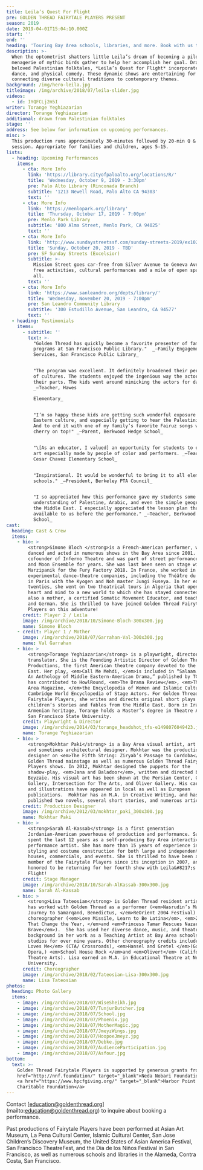 ```yaml
---
title: Leila’s Quest For Flight
pre: GOLDEN THREAD FAIRYTALE PLAYERS PRESENT
season: 2019
date: 2019-04-01T15:04:10.000Z
start: ''
end: ''
heading: 'Touring Bay Area schools, libraries, and more. Book with us today!'
description: >-
  When the optometrist shatters little Leila’s dream of becoming a pilot, a
  menagerie of mythic birds gather to help her accomplish her goal. Drawn from
  beloved Palestinian folktales, *Leila’s Quest for Flight* incorporates music,
  dance, and physical comedy. These dynamic shows are entertaining for all ages,
  connecting diverse cultural traditions to contemporary themes.
background: /img/hero-leila.jpg
titleimage: /img/archive/2018/07/leila-slider.jpg
videos:
  - id: IYQFCLj2m5I
writer: Torange Yeghiazarian
director: Torange Yeghiazarian
additional: drawn from Palestinian folktales
stage: ''
address: See below for information on upcoming performances.
misc: >
  This production runs approximately 30-minutes followed by 20-min Q & A
  session. Appropriate for families and children, ages 5-15.
lists:
  - heading: Upcoming Performances
    items:
      - cta: More Info
        link: 'https://library.cityofpaloalto.org/locations/R/'
        title: 'Wednesday, October 9, 2019 - 3:30pm'
        pre: Palo Alto Library (Rinconada Branch)
        subtitle: '1213 Newell Road, Palo Alto CA 94303'
        text: ''
      - cta: More Info
        link: 'https://menlopark.org/library'
        title: 'Thursday, October 17, 2019 - 7:00pm'
        pre: Menlo Park Library
        subtitle: '800 Alma Street, Menlo Park, CA 94025'
        text: ''
      - cta: More Info
        link: 'http://www.sundaystreetssf.com/sunday-streets-2019/ex102019/'
        title: 'Sunday, October 20, 2019 - TBD'
        pre: SF Sunday Streets (Excelsior)
        subtitle: >-
          Mission Street goes car-free from Silver Avenue to Geneva Avenue with
          free activities, cultural performances and a mile of open space for
          all.
        text: ''
      - cta: More Info
        link: 'https://www.sanleandro.org/depts/library/'
        title: 'Wednesday, November 20, 2019 - 7:00pm'
        pre: San Leandro Community Library
        subtitle: '300 Estudillo Avenue, San Leandro, CA 94577'
        text: ''
  - heading: Testimonials
    items:
      - subtitle: ''
        text: >-
          "Golden Thread has quickly become a favorite presenter of family
          programs at San Francisco Public Library."  _—Family Engagement
          Services, San Francisco Public Library_


          "The program was excellent. It definitely broadened their perception
          of cultures. The students enjoyed the ingenious way the actors changed
          their parts. The kids went around mimicking the actors for days."
          _—Teacher, Hawes

          Elementary_


          "I’m so happy these kids are getting such wonderful exposure to Middle
          Eastern culture, and especially getting to hear the Palestinian voice.
          And to end it with one of my family’s favorite Fairuz songs was the
          cherry on top!" _—Parent, Berkwood Hedge School_


          "\[As an educator, I valued] an opportunity for students to experience
          art especially made by people of color and performers. _—Teacher,
          Cesar Chavez Elementary School_


          "Inspirational. It would be wonderful to bring it to all elementary
          schools." _—President, Berkeley PTA Council_


          "I so appreciated how this performance gave my students some
          understanding of Palestine, Arabic, and even the simple geography of
          the Middle East. I especially appreciated the lesson plan that was
          available to us before the performance." _—Teacher, Berkwood Hedge
          School_
cast:
  heading: Cast & Crew
  items:
    - bio: >
        <strong>Simone Bloch </strong>is a French-American performer, who has
        danced and acted in numerous shows in the Bay Area since 2001. She is a
        cofounder of Inferno Theatre and was part of street performances of Sun
        and Moon Ensemble for years. She was last been seen on stage with
        Marzipanik for the Fury Factory 2018. In France, she worked in various
        experimental dance-theatre companies, including the Théâ̂tre du Temps
        in Paris with the Kyogen and Noh master Jungi Fuseya. In her early
        twenties, she went on two theatrical tours in Algeria that opened her
        heart and mind to a new world to which she has stayed connected. She is
        also a mother, a certified Somatic Movement Educator, and teaches French
        and German. She is thrilled to have joined Golden Thread Fairytale
        Players on this adventure!
      credit: Player 2 / Leila
      image: /img/archive/2018/10/Simone-Bloch-300x300.jpg
      name: Simone Bloch
    - credit: Player 1 / Mother
      image: /img/archive/2018/07/Garrahan-Val-300x300.jpg
      name: Val Garrahan
    - bio: >
        <strong>Torange Yeghiazarian</strong> is a playwright, director, and
        translator. She is the Founding Artistic Director of Golden Thread
        Productions, the first American theatre company devoted to the Middle
        East. Her play, <em>Call Me Mehdi, </em>is included in “Salaam. Peace:
        An Anthology of Middle Eastern-American Drama,” published by TCG.Torange
        has contributed to HowlRound, <em>The Drama Review</em>, <em>Theatre Bay
        Area Magazine, </em>the Encyclopedia of Women and Islamic Cultures, and
        Cambridge World Encyclopedia of Stage Actors. For Golden Thread
        Fairytale Players, she writes and directs original short plays based on
        children’s stories and fables from the Middle East. Born in Iran and of
        Armenian heritage, Torange holds a Master’s degree in Theatre Arts from
        San Francisco State University.
      credit: Playwright & Director
      image: /img/archive/2014/03/torange_headshot_tfs-e1498076049423.jpg
      name: Torange Yeghiazarian
    - bio: >
        <strong>Mokhtar Paki</strong> is a Bay Area visual artist, art teacher,
        and sometimes architectural designer. Mokhtar was the production
        designer on <em>The Fifth String: Ziryab’s Passage to Cordoba</em> on
        Golden Thread mainstage as well as numerous Golden Thread Fairytale
        Players shows. In 2012, Mokhtar designed the puppets for the
        shadow-play, <em>Jana and Baladoor</em>, written and directed by Bahram
        Beyzaie. His visual art has been shown at the Persian Center, Canessa
        Gallery, Intersection for The Arts, and Oliver Gallery. His caricatures
        and illustrations have appeared in local as well as European
        publications.  Mokhtar has an M.A. in Creative Writing, and has
        published two novels, several short stories, and numerous articles.
      credit: Production Designer
      image: /img/archive/2012/03/mokhtar_paki_300x300.jpg
      name: Mokhtar Paki
    - bio: >
        <strong>Sarah Al-Kassab</strong> is a first generation
        Jordanian-American powerhouse of production and performance. Sarah has
        spent the last 12 years as a self-producing Bay Area interactive
        performance artist. She has more than 15 years of experience in wardrobe
        styling and costume construction for both large and independent theatre
        houses, commercials, and events. She is thrilled to have been a core
        member of the Fairytale Players since its inception in 2007, and is
        honored to be returning for her fourth show with Leila&#8217;s Quest for
        Flight!
      credit: Stage Manager
      image: /img/archive/2018/10/Sarah-AlKassab-300x300.jpg
      name: Sarah Al-Kassab
    - bio: >
        <strong>Lisa Tateosian</strong> is Golden Thread resident artist. She
        has worked with Golden Thread as a performer (<em>Nasrudin’s Magnificent
        Journey to Samarqand, Benedictus, </em>ReOrient 2004 Festival) and as a
        choreographer (<em>Love Missile, Learn to Be Latina</em>, <em>21 Days
        That Change the Year, </em>and <em>Princess Tamar Rescues Nazar the
        Brave</em>).  She has used her diverse dance, music, and theatre
        background in her work as a Teaching Artist at Bay Area schools and
        studios for over nine years. Other choreography credits include <em>She
        Loves Me</em> (CTA/ Crossroads), <em>Hansel and Gretel </em>(Golden Gate
        Opera,) <em>School House Rock </em>and <em>Oliver!</em> (California
        Theatre Arts). Lisa earned an M.A. in Educational Theatre at New York
        University.
      credit: Choreographer
      image: /img/archive/2018/02/Tateosian-Lisa-300x300.jpg
      name: Lisa Tateosian
photos:
  heading: Photo Gallery
  items:
    - image: /img/archive/2018/07/WiseSheikh.jpg
    - image: /img/archive/2018/07/TunjurButcher.jpg
    - image: /img/archive/2018/07/School.jpg
    - image: /img/archive/2018/07/Phoenix.jpg
    - image: /img/archive/2018/07/MotherMagic.jpg
    - image: /img/archive/2018/07/JmeyzWings.jpg
    - image: /img/archive/2018/07/HoopoeJmeyz.jpg
    - image: /img/archive/2018/07/Debke.jpg
    - image: /img/archive/2018/07/AudienceParticipation.jpg
    - image: /img/archive/2018/07/Asfour.jpg
bottom:
  text: >-
    Golden Thread Fairytale Players is supported by generous grants from <a
    href="http://nnf.foundation/" target="_blank">Neda Nobari Foundation</a> and
    <a href="https://www.hpcfgiving.org/" target="_blank">Harbor Point
    Charitable Foundation</a>
---
```

Contact \[education@goldenthread.org](mailto:education@goldenthread.org) to inquire about booking a performance.

Past productions of Fairytale Players have been performed at Asian Art Museum, La Pena Cultural Center, Islamic Cultural Center, San Jose Children’s Discovery Museum, the United States of Asian America Festival, San Francisco TheatreFest, and the Dia de los Niños Festival in San Francisco, as well as numerous schools and libraries in the Alameda, Contra Costa, San Francisco.
